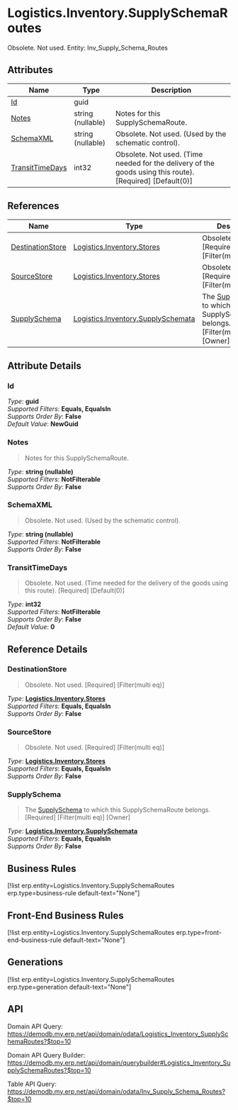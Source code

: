 # Logistics.Inventory.SupplySchemaRoutes

Obsolete. Not used. Entity: Inv_Supply_Schema_Routes

## Attributes

| Name | Type | Description |
| ---- | ---- | --- |
| [Id](Logistics.Inventory.SupplySchemaRoutes.md#Id) | guid |  
| [Notes](Logistics.Inventory.SupplySchemaRoutes.md#Notes) | string (nullable) | Notes for this SupplySchemaRoute. 
| [SchemaXML](Logistics.Inventory.SupplySchemaRoutes.md#SchemaXML) | string (nullable) | Obsolete. Not used. (Used by the schematic control). 
| [TransitTimeDays](Logistics.Inventory.SupplySchemaRoutes.md#TransitTimeDays) | int32 | Obsolete. Not used. (Time needed for the delivery of the goods using this route). [Required] [Default(0)] 

## References

| Name | Type | Description |
| ---- | ---- | --- |
| [DestinationStore](Logistics.Inventory.SupplySchemaRoutes.md#DestinationStore) | [Logistics.Inventory.Stores](Logistics.Inventory.Stores.md) | Obsolete. Not used. [Required] [Filter(multi eq)] |
| [SourceStore](Logistics.Inventory.SupplySchemaRoutes.md#SourceStore) | [Logistics.Inventory.Stores](Logistics.Inventory.Stores.md) | Obsolete. Not used. [Required] [Filter(multi eq)] |
| [SupplySchema](Logistics.Inventory.SupplySchemaRoutes.md#SupplySchema) | [Logistics.Inventory.SupplySchemata](Logistics.Inventory.SupplySchemata.md) | The [SupplySchema](Logistics.Inventory.SupplySchemaRoutes.md#SupplySchema) to which this SupplySchemaRoute belongs. [Required] [Filter(multi eq)] [Owner] |


## Attribute Details

### Id

_Type_: **guid**  
_Supported Filters_: **Equals, EqualsIn**  
_Supports Order By_: **False**  
_Default Value_: **NewGuid**  

### Notes

> Notes for this SupplySchemaRoute.

_Type_: **string (nullable)**  
_Supported Filters_: **NotFilterable**  
_Supports Order By_: **False**  

### SchemaXML

> Obsolete. Not used. (Used by the schematic control).

_Type_: **string (nullable)**  
_Supported Filters_: **NotFilterable**  
_Supports Order By_: **False**  

### TransitTimeDays

> Obsolete. Not used. (Time needed for the delivery of the goods using this route). [Required] [Default(0)]

_Type_: **int32**  
_Supported Filters_: **NotFilterable**  
_Supports Order By_: **False**  
_Default Value_: **0**  


## Reference Details

### DestinationStore

> Obsolete. Not used. [Required] [Filter(multi eq)]

_Type_: **[Logistics.Inventory.Stores](Logistics.Inventory.Stores.md)**  
_Supported Filters_: **Equals, EqualsIn**  
_Supports Order By_: **False**  

### SourceStore

> Obsolete. Not used. [Required] [Filter(multi eq)]

_Type_: **[Logistics.Inventory.Stores](Logistics.Inventory.Stores.md)**  
_Supported Filters_: **Equals, EqualsIn**  
_Supports Order By_: **False**  

### SupplySchema

> The [SupplySchema](Logistics.Inventory.SupplySchemaRoutes.md#SupplySchema) to which this SupplySchemaRoute belongs. [Required] [Filter(multi eq)] [Owner]

_Type_: **[Logistics.Inventory.SupplySchemata](Logistics.Inventory.SupplySchemata.md)**  
_Supported Filters_: **Equals, EqualsIn**  
_Supports Order By_: **False**  



## Business Rules

[!list erp.entity=Logistics.Inventory.SupplySchemaRoutes erp.type=business-rule default-text="None"]

## Front-End Business Rules

[!list erp.entity=Logistics.Inventory.SupplySchemaRoutes erp.type=front-end-business-rule default-text="None"]

## Generations

[!list erp.entity=Logistics.Inventory.SupplySchemaRoutes erp.type=generation default-text="None"]

## API

Domain API Query:
<https://demodb.my.erp.net/api/domain/odata/Logistics_Inventory_SupplySchemaRoutes?$top=10>

Domain API Query Builder:
<https://demodb.my.erp.net/api/domain/querybuilder#Logistics_Inventory_SupplySchemaRoutes?$top=10>

Table API Query:
<https://demodb.my.erp.net/api/domain/odata/Inv_Supply_Schema_Routes?$top=10>

